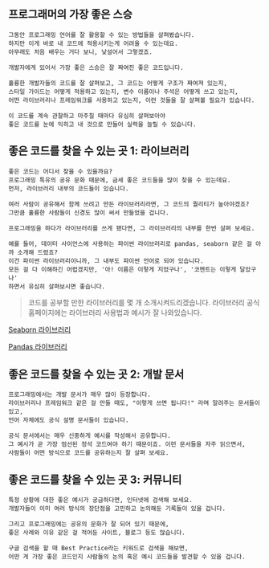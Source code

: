 ## 프로그래머의 가장 좋은 스승
```
그동안 프로그래밍 언어를 잘 활용할 수 있는 방법들을 살펴봤습니다.
하지만 이게 바로 내 코드에 적용시키는게 어려울 수 있는데요.
아무래도 처음 배우는 거다 보니, 낯설어서 그렇겠죠.

개발자에게 있어서 가장 좋은 스승은 잘 짜여진 좋은 코드입니다.

훌륭한 개발자들의 코드를 잘 살펴보고, 그 코드는 어떻게 구조가 짜여져 있는지, 
스타일 가이드는 어떻게 적용하고 있는지, 변수 이름이나 주석은 어떻게 쓰고 있는지, 
어떤 라이브러리나 프레임워크를 사용하고 있는지, 이런 것들을 잘 살펴볼 필요가 있습니다.

이 코드를 계속 관찰하고 마주칠 때마다 유심히 살펴보아야 
좋은 코드를 눈에 익히고 내 것으로 만들어 실력을 늘릴 수 있습니다.
```

## 좋은 코드를 찾을 수 있는 곳 1: 라이브러리
```
좋은 코드는 어디서 찾을 수 있을까요?
프로그래밍 특유의 공유 문화 때문에, 금세 좋은 코드들을 많이 찾을 수 있는데요.
먼저, 라이브러리 내부의 코드들이 있습니다.

여러 사람이 공유해서 함께 쓰려고 만든 라이브러리라면, 그 코드의 퀄리티가 높아야겠죠?
그만큼 훌륭한 사람들이 신경도 많이 써서 만들었을 겁니다.

프로그래밍을 하다가 라이브러리를 쓰게 됐다면, 그 라이브러리의 내부를 한번 살펴 보세요.

예를 들어, 데이터 사이언스에 사용하는 파이썬 라이브러리로 pandas, seaborn 같은 걸 아까 소개해 드렸죠? 
이건 파이썬 라이브러리이니까, 그 내부도 파이썬 언어로 되어 있습니다. 
모든 걸 다 이해하긴 어렵겠지만, '아! 이름은 이렇게 지었구나', '코멘트는 이렇게 달았구나' 
하면서 유심히 살펴보시면 좋습니다.
```

>코드를 공부할 만한 라이브러리를 몇 개 소개시켜드리겠습니다. 라이브러리 공식 홈페이지에는 라이브러리 사용법과 예시가 잘 나와있습니다.  

<a href="https://seaborn.pydata.org/tutorial.html">Seaborn 라이브러리</a>

<a href="https://pandas.pydata.org/docs/user_guide/10min.html">Pandas 라이브러리</a>

## 좋은 코드를 찾을 수 있는 곳 2: 개발 문서
```
프로그래밍에서는 개발 문서가 매우 많이 등장합니다.
라이브러리나 프레임워크 같은 걸 만들 때도, "이렇게 쓰면 됩니다!" 라며 알려주는 문서들이 있고, 
언어 자체에도 공식 설명 문서들이 있습니다.

공식 문서에서는 매우 신중하게 예시를 작성해서 공유합니다. 
그 예시가 곧 가장 엄선된 정석 코드여야 하기 때문이죠. 이런 문서들을 자주 읽으면서, 
사람들이 어떤 방식으로 코드를 공유하는지 잘 살펴 보세요.
```
## 좋은 코드를 찾을 수 있는 곳 3: 커뮤니티
```
특정 상황에 대한 좋은 예시가 궁금하다면, 인터넷에 검색해 보세요.
개발자들이 이미 여러 방식의 장단점을 고민하고 논의해둔 기록들이 있을 겁니다.

그리고 프로그래밍에는 공유의 문화가 잘 되어 있기 때문에, 
좋은 사례와 이유 같은 걸 적어둔 사이트, 블로그 등도 많습니다.

구글 검색을 할 때 Best Practice라는 키워드로 검색을 해보면, 
어떤 게 가장 좋은 코드인지 사람들의 논의 혹은 예시 코드들을 발견할 수 있을 겁니다.
```
